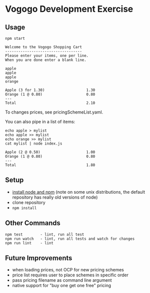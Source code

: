 Vogogo Development Exercise
===========================


Usage
-----

    npm start

	Welcome to the Vogogo Shopping Cart
	-----------------------------------
	Please enter your items, one per line.
	When you are done enter a blank line.

	apple
	apple
	apple
	orange

	Apple (3 for 1.30)                   1.30
	Orange (1 @ 0.80)                    0.80
	---
	Total                                2.10

To changes prices, see pricingSchemeList.yaml.

You can also pipe in a list of items:

	echo apple > mylist
	echo apple >> mylist
	echo orange >> mylist
	cat mylist | node index.js

	Apple (2 @ 0.50)                     1.00
	Orange (1 @ 0.80)                    0.80
	---
	Total                                1.80


Setup
-----

- [install node and npm](https://github.com/joyent/node/wiki/installing-node.js-via-package-manager) (note on some unix distributions, the default repository has really old versions of node)
- clone repository
- `npm install`



Other Commands
--------------

    npm test        - lint, run all test
    npm run watch   - lint, run all tests and watch for changes
    npm run lint    - lint


Future Improvements
---------------------
- when loading prices, not OCP for new pricing schemes
- price list requires user to place schemes in specific order
- pass pricing filename as command line argument
- native support for "buy one get one free" pricing
